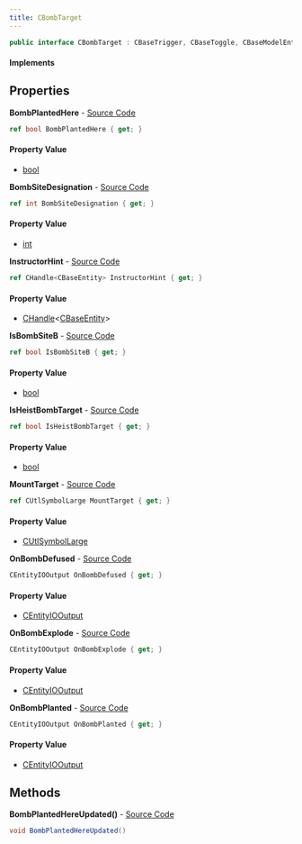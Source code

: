 ```yaml
---
title: CBombTarget
---
```


```csharp
public interface CBombTarget : CBaseTrigger, CBaseToggle, CBaseModelEntity, CBaseEntity, CEntityInstance, ISchemaClass<CEntityInstance>, ISchemaClass<CBaseEntity>, ISchemaClass<CBaseModelEntity>, ISchemaClass<CBaseToggle>, ISchemaClass<CBaseTrigger>, ISchemaClass<CBombTarget>, ISchemaField, ISchemaClass, INativeHandle
```

#### Implements

## Properties

**BombPlantedHere** - [Source Code](https://github.com/swiftly-solution/swiftlys2/blob/master/managed/src/SwiftlyS2.Generated/Schemas/Interfaces/CBombTarget.cs#L26)

```csharp
ref bool BombPlantedHere { get; }
```

#### Property Value

- [bool](https://learn.microsoft.com/dotnet/api/system.boolean)

**BombSiteDesignation** - [Source Code](https://github.com/swiftly-solution/swiftlys2/blob/master/managed/src/SwiftlyS2.Generated/Schemas/Interfaces/CBombTarget.cs#L32)

```csharp
ref int BombSiteDesignation { get; }
```

#### Property Value

- [int](https://learn.microsoft.com/dotnet/api/system.int32)

**InstructorHint** - [Source Code](https://github.com/swiftly-solution/swiftlys2/blob/master/managed/src/SwiftlyS2.Generated/Schemas/Interfaces/CBombTarget.cs#L30)

```csharp
ref CHandle<CBaseEntity> InstructorHint { get; }
```

#### Property Value

- [CHandle](/docs/api/shared/natives/chandle-1)<[CBaseEntity](/docs/api/shared/schemadefinitions/cbaseentity)>

**IsBombSiteB** - [Source Code](https://github.com/swiftly-solution/swiftlys2/blob/master/managed/src/SwiftlyS2.Generated/Schemas/Interfaces/CBombTarget.cs#L22)

```csharp
ref bool IsBombSiteB { get; }
```

#### Property Value

- [bool](https://learn.microsoft.com/dotnet/api/system.boolean)

**IsHeistBombTarget** - [Source Code](https://github.com/swiftly-solution/swiftlys2/blob/master/managed/src/SwiftlyS2.Generated/Schemas/Interfaces/CBombTarget.cs#L24)

```csharp
ref bool IsHeistBombTarget { get; }
```

#### Property Value

- [bool](https://learn.microsoft.com/dotnet/api/system.boolean)

**MountTarget** - [Source Code](https://github.com/swiftly-solution/swiftlys2/blob/master/managed/src/SwiftlyS2.Generated/Schemas/Interfaces/CBombTarget.cs#L28)

```csharp
ref CUtlSymbolLarge MountTarget { get; }
```

#### Property Value

- [CUtlSymbolLarge](/docs/api/shared/natives/cutlsymbollarge)

**OnBombDefused** - [Source Code](https://github.com/swiftly-solution/swiftlys2/blob/master/managed/src/SwiftlyS2.Generated/Schemas/Interfaces/CBombTarget.cs#L20)

```csharp
CEntityIOOutput OnBombDefused { get; }
```

#### Property Value

- [CEntityIOOutput](/docs/api/shared/schemadefinitions/centityiooutput)

**OnBombExplode** - [Source Code](https://github.com/swiftly-solution/swiftlys2/blob/master/managed/src/SwiftlyS2.Generated/Schemas/Interfaces/CBombTarget.cs#L16)

```csharp
CEntityIOOutput OnBombExplode { get; }
```

#### Property Value

- [CEntityIOOutput](/docs/api/shared/schemadefinitions/centityiooutput)

**OnBombPlanted** - [Source Code](https://github.com/swiftly-solution/swiftlys2/blob/master/managed/src/SwiftlyS2.Generated/Schemas/Interfaces/CBombTarget.cs#L18)

```csharp
CEntityIOOutput OnBombPlanted { get; }
```

#### Property Value

- [CEntityIOOutput](/docs/api/shared/schemadefinitions/centityiooutput)

## Methods

**BombPlantedHereUpdated()** - [Source Code](https://github.com/swiftly-solution/swiftlys2/blob/master/managed/src/SwiftlyS2.Generated/Schemas/Interfaces/CBombTarget.cs#L34)

```csharp
void BombPlantedHereUpdated()
```

